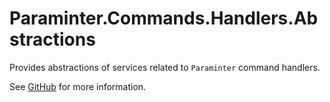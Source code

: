 # Paraminter.Commands.Handlers.Abstractions

Provides abstractions of services related to `Paraminter` command handlers.

See [GitHub](https://github.com/Paraminter/Paraminter.Commands) for more information.